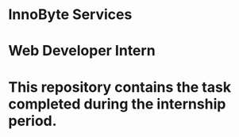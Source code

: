 # InnoByte Services
# Web Developer Intern
# This repository contains the task completed during the internship period.
